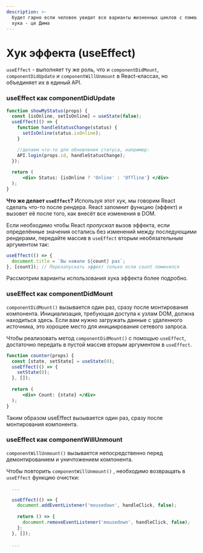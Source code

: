 ```yaml
---
description: >-
  будет гарно если человек увидит все варианты жизненных циклов с помощью этого
  хука - це Дима
---
```


# Хук эффекта \(useEffect\)

`useEffect` - выполняет ту же роль, что и `componentDidMount`, `componentDidUpdate` и `componentWillUnmount` в React-классах, но объединяет их в единый API.

### useEffect как componentDidUpdate

```jsx
function showMyStatus(props) {
  const [isOnline, setIsOnline] = useState(false);
  useEffect(() => {
    function handleStatusChange(status) {
      setIsOnline(status.isOnline);
    }

    //делаем что-то для обновления статуса, например:
    API.login(props.id, handleStatusChange);
  });
  
  return (
      <div> Status: {isOnline ? 'Online' : 'Offline'} </div>
  );
}
```

**Что же делает `useEffect`?** Используя этот хук, мы говорим React сделать что-то после рендера. React запомнит функцию \(эффект\) и вызовет её после того, как внесёт все изменения в DOM.

Если необходимо чтобы React _пропускал_ вызов эффекта, если определённые значения остались без изменений между последующими рендерами, передайте массив в `useEffect` вторым необязательным аргументом так:

```jsx
useEffect(() => {
  document.title = `Вы нажали ${count} раз`;
}, [count]); // Перезапускать эффект только если count поменялся
```

Рассмотрим варианты использования хука эффекта более подробно.

### useEffect как componentDidMount

`componentDidMount()` вызывается один раз, сразу после монтирования компонента. Инициализация, требующая доступа к узлам DOM, должна находиться здесь. Если вам нужно загружать данные с удаленного источника, это хорошее место для инициирования сетевого запроса.

Чтобы реализовать метод `componentDidMount()` с помощью `useEffect`, достаточно передать в пустой массив вторым аргументом в `useEffect`.

```jsx
function counter(props) {
  const [state, setState] = useState(0);
  useEffect(() => {
    setState(0);
  }, []);
  
  return (
      <div> Count: {state} </div>
  );
}
```

Таким образом useEffect вызывается один раз, сразу после монтирования компонента.

### useEffect как componentWillUnmount

`сomponentWillUnmount()` вызывается непосредственно перед демонтированием и уничтожением компонента.

Чтобы повторить `сomponentWillUnmount()` , необходимо возвращать в `useEffect` функцию очистки:

```jsx
  ...
  
  useEffect(() => {
    document.addEventListener('mousedown', handleClick, false);
    
    return () => {
      document.removeEventListener('mousedown', handleClick, false);
    };
  }, []);
  
  ...
```

